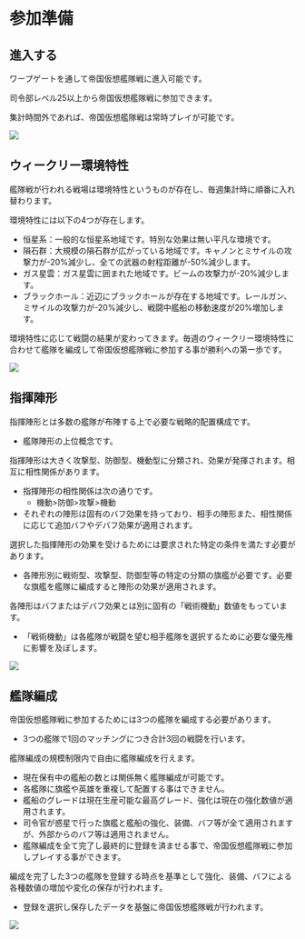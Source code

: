 # 参加準備


## 進入する

ワープゲートを通して帝国仮想艦隊戦に進入可能です。<br>

司令部レベル25以上から帝国仮想艦隊戦に参加できます。<br>

集計時間外であれば、帝国仮想艦隊戦は常時プレイが可能です。<br>

![](https://astrokings.s3.ap-northeast-2.amazonaws.com/html/img/help/1500_02.jpg)


## ウィークリー環境特性

艦隊戦が行われる戦場は環境特性というものが存在し、毎週集計時に順番に入れ替わります。<br>

環境特性には以下の4つが存在します。
 - 恒星系：一般的な恒星系地域です。特別な効果は無い平凡な環境です。
 - 隕石群：大規模の隕石群が広がっている地域です。キャノンとミサイルの攻撃力が-20%減少し、全ての武器の射程距離が-50%減少します。
 - ガス星雲：ガス星雲に囲まれた地域です。ビームの攻撃力が-20%減少します。
 - ブラックホール：近辺にブラックホールが存在する地域です。レールガン、ミサイルの攻撃力が-20%減少し、戦闘中艦船の移動速度が20%増加します。<br>

環境特性に応じて戦闘の結果が変わってきます。毎週のウィークリー環境特性に合わせて艦隊を編成して帝国仮想艦隊戦に参加する事が勝利への第一歩です。<br>

![](https://astrokings.s3.ap-northeast-2.amazonaws.com/html/img/help/1500_03.jpg)


## 指揮陣形

指揮陣形とは多数の艦隊が布陣する上で必要な戦略的配置構成です。
 - 艦隊陣形の上位概念です。<br>

指揮陣形は大きく攻撃型、防御型、機動型に分類され、効果が発揮されます。相互に相性関係があります。
 - 指揮陣形の相性関係は次の通りです。
   * 機動>防御>攻撃>機動
 - それぞれの陣形は固有のバフ効果を持っており、相手の陣形また、相性関係に応じて追加バフやデバフ効果が適用されます。<br>

選択した指揮陣形の効果を受けるためには要求された特定の条件を満たす必要があります。
 - 各陣形別に戦術型、攻撃型、防御型等の特定の分類の旗艦が必要です。必要な旗艦を艦隊に編成すると陣形の効果が適用されます。<br>

各陣形はバフまたはデバフ効果とは別に固有の「戦術機動」数値をもっています。
 - 「戦術機動」は各艦隊が戦闘を望む相手艦隊を選択するために必要な優先権に影響を及ぼします。<br>
 
 ![](https://astrokings.s3.ap-northeast-2.amazonaws.com/html/img/help/1500_04.jpg)


## 艦隊編成

帝国仮想艦隊戦に参加するためには3つの艦隊を編成する必要があります。
 - 3つの艦隊で1回のマッチングにつき合計3回の戦闘を行います。<br>

艦隊編成の規模制限内で自由に艦隊編成を行えます。
 - 現在保有中の艦船の数とは関係無く艦隊編成が可能です。
 - 各艦隊に旗艦や英雄を重複して配置する事はできません。
 - 艦船のグレードは現在生産可能な最高グレード、強化は現在の強化数値が適用されます。
 - 司令官が惑星で行った旗艦と艦船の強化、装備、バフ等が全て適用されますが、外部からのバフ等は適用されません。
 - 艦隊編成を全て完了し最終的に登録を済ませる事で、帝国仮想艦隊戦に参加しプレイする事ができます。<br>

編成を完了した3つの艦隊を登録する時点を基準として強化、装備、バフによる各種数値の増加や変化の保存が行われます。
 - 登録を選択し保存したデータを基盤に帝国仮想艦隊戦が行われます。<br>
 
 ![](https://astrokings.s3.ap-northeast-2.amazonaws.com/html/img/help/1500_05.jpg)